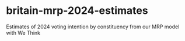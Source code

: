 # britain-mrp-2024-estimates
Estimates of 2024 voting intention by constituency from our MRP model with We Think
